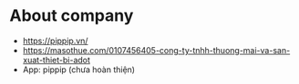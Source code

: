 # About company

- https://pippip.vn/
- https://masothue.com/0107456405-cong-ty-tnhh-thuong-mai-va-san-xuat-thiet-bi-adot
- App: pippip (chưa hoàn thiện)